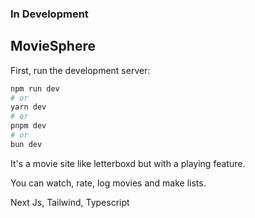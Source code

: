 ### In Development

## MovieSphere

First, run the development server:

```bash
npm run dev
# or
yarn dev
# or
pnpm dev
# or
bun dev
```

It's a movie site like letterboxd but with a playing feature.

You can watch, rate, log movies and make lists.

Next Js, Tailwind, Typescript
